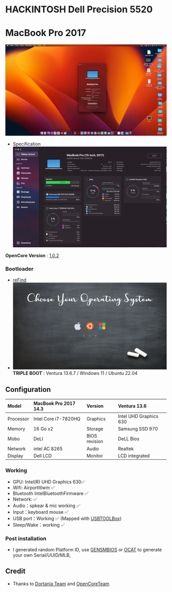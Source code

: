 # HACKINTOSH Dell Precision 5520
# MacBook Pro 2017

  ![](https://github.com/GUNNERSx/Dell-Precision5520-hackintosh/blob/main/desktop.webp)

  * Specification
  ![](https://github.com/GUNNERSx/Dell-Precision5520-hackintosh/blob/main/specs.webp)

**OpenCore Version** : [1.0.2](https://github.com/acidanthera/OpenCorePkg/releases)

 ### Bootloader
  * [reFind](https://www.rodsbooks.com/refind/)
  * ![](https://github.com/GUNNERSx/Dell-Precision5520-hackintosh/blob/main/reFindBootManager.webp)
  **TRIPLE BOOT** : Ventura 13.6.7 / Windows 11 / Ubuntu 22.04

## Configuration

| Model     | MacBook Pro 2017  14.3      | Version        | Ventura 13.6        |
| :-------- | :---------------------------| :------------- | :------------------ |
| Processor | Intel Core i7-7820HQ        | Graphics       | Intel UHD Graphics 630 |
| Memory    | 16 Go x2                    | Storage        | Samsung SSD 970     |
| Mobo      | DeLl                        | BIOS revision  | DeLL Bios           |
| Network   | intel AC 8265               | Audio          | Realtek             | 
| Display   | Dell LCD                    | Monitor        | LCD integrated      |

 ### Working
 * GPU: Intel(R) UHD Graphics 630✅
 * Wifi: AirportItlwm ✅
 * Bluetooth IntelBluetoothFirmware ✅
 * Network:  ✅ 
 * Audio：spkear & mic working ✅
 * Input：keyboard mouse ✅
 * USB port：Working ✅ (Mapped with [USBTOOLBox](https://github.com/USBToolBox/tool))
 * Sleep/Wake：working ✅
 
 
 ### Post installation
  * I generated random Platform ID, use [GENSMBIOS](https://github.com/corpnewt/GenSMBIOS) or [OCAT](https://github.com/ic005k/OCAuxiliaryTools/releases) to generate your own Serial/UUID/MLB,
   
 ## Credit

 - Thanks to [Dortania Team](https://dortania.github.io/OpenCore-Install-Guide/prerequisites.html#prerequisites) and [OpenCoreTeam](https://github.com/acidanthera/OpenCorePkg)
